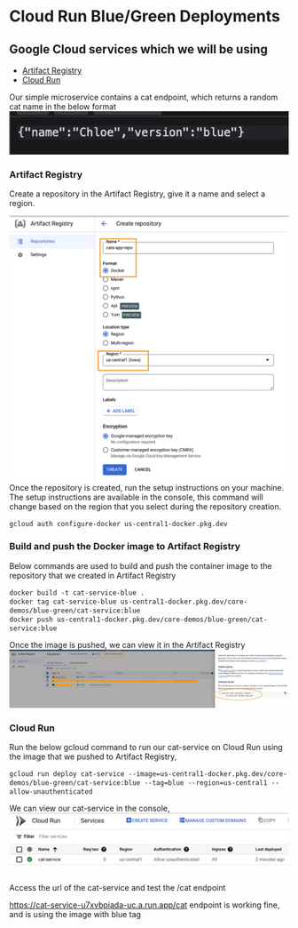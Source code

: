 # Cloud Run Blue/Green Deployments

## Google Cloud services which we will be using

- [Artifact Registry](https://cloud.google.com/artifact-registry)
- [Cloud Run](https://cloud.google.com/run)


Our simple microservice contains a cat endpoint, which returns a random cat name in the below format
![cats](cats.png)

### Artifact Registry

Create a repository in the Artifact Registry, give it a name and select a region.

![artifact](artifact.png)
Once the repository is created, run the setup instructions on your machine. The setup instructions are available in the console, this command will change based on the region that you select during the repository creation.

```
gcloud auth configure-docker us-central1-docker.pkg.dev
```

### Build and push the Docker image to Artifact Registry

Below commands are used to build and push the container image to the repository that we created in Artifact Registry

```
docker build -t cat-service-blue .
docker tag cat-service-blue us-central1-docker.pkg.dev/core-demos/blue-green/cat-service:blue
docker push us-central1-docker.pkg.dev/core-demos/blue-green/cat-service:blue
```

Once the image is pushed, we can view it in the Artifact Registry
![repo](repo.png)

### Cloud Run

Run the below gcloud command to run our cat-service on Cloud Run using the image that we pushed to Artifact Registry,

```
gcloud run deploy cat-service --image=us-central1-docker.pkg.dev/core-demos/blue-green/cat-service:blue --tag=blue --region=us-central1 --allow-unauthenticated
```
We can view our cat-service in the console,
![run](cloudrun.png)

Access the url of the cat-service and test the /cat endpoint


https://cat-service-u7xvbpiada-uc.a.run.app/cat endpoint is working fine, and is using the image with blue tag

